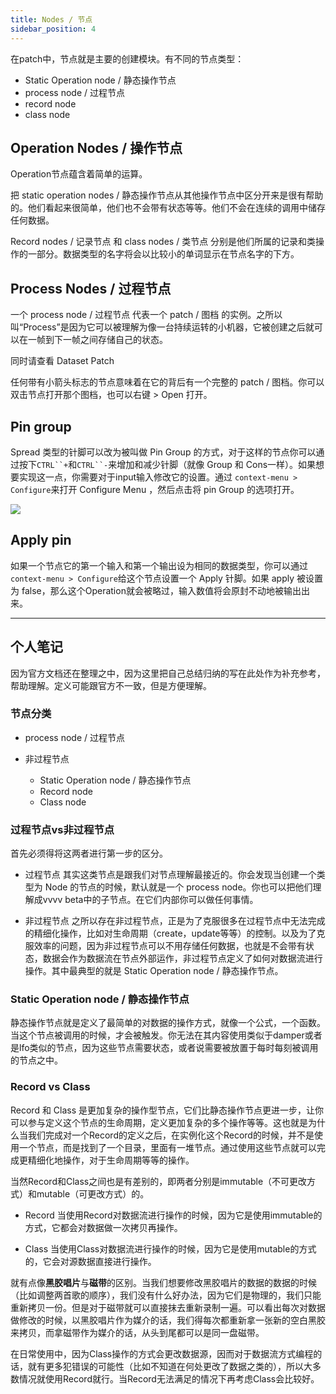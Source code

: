 ```yaml
---
title: Nodes / 节点
sidebar_position: 4
---
```


在patch中，节点就是主要的创建模块。有不同的节点类型：
- Static Operation node / 静态操作节点
- process node / 过程节点
- record node
- class node

## Operation Nodes / 操作节点

Operation节点蕴含着简单的运算。

把 static operation nodes / 静态操作节点从其他操作节点中区分开来是很有帮助的。他们看起来很简单，他们也不会带有状态等等。他们不会在连续的调用中储存任何数据。

Record nodes / 记录节点 和  class nodes / 类节点 分别是他们所属的记录和类操作的一部分。数据类型的名字将会以比较小的单词显示在节点名字的下方。

## Process Nodes / 过程节点

一个 process node / 过程节点 代表一个 patch / 图档 的实例。之所以叫“Process”是因为它可以被理解为像一台持续运转的小机器，它被创建之后就可以在一帧到下一帧之间存储自己的状态。

同时请查看 Dataset Patch

任何带有小箭头标志的节点意味着在它的背后有一个完整的 patch / 图档。你可以双击节点打开那个图档，也可以右键 > Open 打开。

## Pin group

Spread 类型的针脚可以改为被叫做 Pin Group 的方式，对于这样的节点你可以通过按下`CTRL``+`和`CTRL``-`来增加和减少针脚（就像 Group 和 Cons一样）。如果想要实现这一点，你需要对于input输入修改它的设置。通过 `context-menu > Configure`来打开 Configure Menu ，然后点击将 pin Group 的选项打开。

![](https://thegraybook.vvvv.org/images/language/PinGroup.png)

## Apply pin

如果一个节点它的第一个输入和第一个输出设为相同的数据类型，你可以通过`context-menu > Configure`给这个节点设置一个 Apply 针脚。如果 apply 被设置为 false，那么这个Operation就会被略过，输入数值将会原封不动地被输出出来。

---

## 个人笔记

因为官方文档还在整理之中，因为这里把自己总结归纳的写在此处作为补充参考，帮助理解。定义可能跟官方不一致，但是方便理解。

### 节点分类

- process node / 过程节点

- 非过程节点
    - Static Operation node / 静态操作节点
    - Record node
    - Class node



### 过程节点vs非过程节点

首先必须得将这两者进行第一步的区分。

- 过程节点
    其实这类节点是跟我们对节点理解最接近的。你会发现当创建一个类型为 Node 的节点的时候，默认就是一个 process node。你也可以把他们理解成vvvv beta中的子节点。在它们内部你可以做任何事情。

- 非过程节点
    之所以存在非过程节点，正是为了克服很多在过程节点中无法完成的精细化操作，比如对生命周期（create，update等等）的控制。以及为了克服效率的问题，因为非过程节点可以不用存储任何数据，也就是不会带有状态，数据会作为数据流在节点外部运作，非过程节点定义了如何对数据流进行操作。其中最典型的就是 Static Operation node / 静态操作节点。

### Static Operation node / 静态操作节点

静态操作节点就是定义了最简单的对数据的操作方式，就像一个公式，一个函数。当这个节点被调用的时候，才会被触发。你无法在其内容使用类似于damper或者是lfo类似的节点，因为这些节点需要状态，或者说需要被放置于每时每刻被调用的节点之中。

### Record vs Class

Record 和 Class 是更加复杂的操作型节点，它们比静态操作节点更进一步，让你可以参与定义这个节点的生命周期，定义更加复杂的多个操作等等。这也就是为什么当我们完成对一个Record的定义之后，在实例化这个Record的时候，并不是使用一个节点，而是找到了一个目录，里面有一堆节点。通过使用这些节点就可以完成更精细化地操作，对于生命周期等等的操作。

当然Record和Class之间也是有差别的，即两者分别是immutable（不可更改方式）和mutable（可更改方式）的。

- Record
    当使用Record对数据流进行操作的时候，因为它是使用immutable的方式，它都会对数据做一次拷贝再操作。

- Class
    当使用Class对数据流进行操作的时候，因为它是使用mutable的方式的，它会对源数据直接进行操作。

就有点像**黑胶唱片**与**磁带**的区别。当我们想要修改黑胶唱片的数据的数据的时候（比如调整两首歌的顺序），我们没有什么好办法，因为它们是物理的，我们只能重新拷贝一份。但是对于磁带就可以直接抹去重新录制一遍。可以看出每次对数据做修改的时候，以黑胶唱片作为媒介的话，我们得每次都重新拿一张新的空白黑胶来拷贝，而拿磁带作为媒介的话，从头到尾都可以是同一盘磁带。

在日常使用中，因为Class操作的方式会更改数据源，因而对于数据流方式编程的话，就有更多犯错误的可能性（比如不知道在何处更改了数据之类的），所以大多数情况就使用Record就行。当Record无法满足的情况下再考虑Class会比较好。
